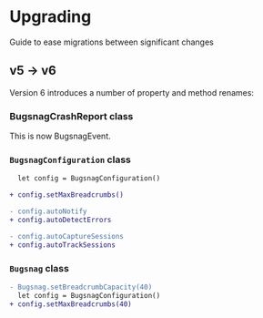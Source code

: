 # Upgrading

Guide to ease migrations between significant changes

## v5 -> v6

Version 6 introduces a number of property and method renames:

### BugsnagCrashReport class

This is now BugsnagEvent.

### `BugsnagConfiguration` class

```diff
  let config = BugsnagConfiguration()

+ config.setMaxBreadcrumbs()

- config.autoNotify
+ config.autoDetectErrors

- config.autoCaptureSessions
+ config.autoTrackSessions
```

### `Bugsnag` class

```diff
- Bugsnag.setBreadcrumbCapacity(40)
  let config = BugsnagConfiguration()
+ config.setMaxBreadcrumbs(40)
```
